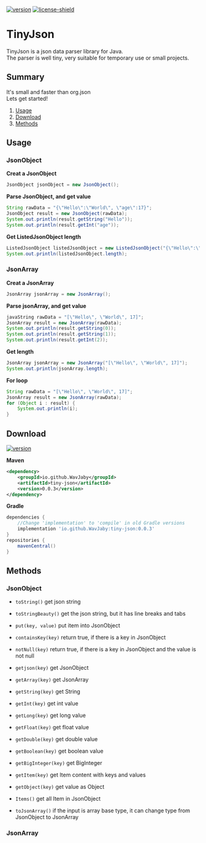 [version]: https://shields.io/maven-metadata/v?metadataUrl=https://repo1.maven.org/maven2/io/github/WavJaby/tiny-json/maven-metadata.xml&color=informational&label=Download
[license-shield]: https://img.shields.io/badge/License-Apache%202.0-lightgrey.svg
[download]: #download
[license]: https://github.com/WavJaby/TinyJson/blob/master/LICENSE
[![version][]][download]
[![license-shield][]][license]

# TinyJson
TinyJson is a json data parser library for Java.\
The parser is well tiny, very suitable for temporary use or small projects.

## Summary
It's small and faster than org.json\
Lets get started!
1. [Usage](#Usage)
2. [Download](#Download)
3. [Methods](#Methods)

## Usage
### JsonObject
**Creat a JsonObject**
```java
JsonObject jsonObject = new JsonObject();
```
**Parse JsonObject, and get value**
```java
String rawData = "{\"Hello\":\"World\", \"age\":17}";
JsonObject result = new JsonObject(rawData);
System.out.println(result.getString("Hello"));
System.out.println(result.getInt("age"));
```
**Get ListedJsonObject length**
```java
ListedJsonObject listedJsonObject = new ListedJsonObject("{\"Hello\":\"World\"}");
System.out.println(listedJsonObject.length);
```
### JsonArray
**Creat a JsonArray**
```java
JsonArray jsonArray = new JsonArray();
```
**Parse jsonArray, and get value**
```java
javaString rawData = "[\"Hello\", \"World\", 17]";
JsonArray result = new JsonArray(rawData);
System.out.println(result.getString(0));
System.out.println(result.getString(1));
System.out.println(result.getInt(2));
```
**Get length**
```java
JsonArray jsonArray = new JsonArray("[\"Hello\", \"World\", 17]");
System.out.println(jsonArray.length);
```
**For loop**
```java
String rawData = "[\"Hello\", \"World\", 17]";
JsonArray result = new JsonArray(rawData);
for (Object i : result) {
    System.out.println(i);
}
```

## Download
[![version][]][download]

**Maven**
```xml
<dependency>
    <groupId>io.github.WavJaby</groupId>
    <artifactId>tiny-json</artifactId>
    <version>0.0.3</version>
</dependency>
```

**Gradle**
```gradle
dependencies {
    //Change 'implementation' to 'compile' in old Gradle versions
    implementation 'io.github.WavJaby:tiny-json:0.0.3'
}
repositories {
    mavenCentral()
}
```

## Methods
### JsonObject
- `toString()` get json string
- `toStringBeauty()` get the json string, but it has line breaks and tabs
- `put(key, value)` put item into JsonObject
- `containsKey(key)` return true, if there is a key in JsonObject
- `notNull(key)` return true, if there is a key in JsonObject and the value is not null

- `getjson(key)` get JsonObject
- `getArray(key)` get JsonArray
- `getString(key)` get String
- `getInt(key)` get int value
- `getLong(key)` get long value
- `getFloat(key)` get float value
- `getDouble(key)` get double value
- `getBoolean(key)` get boolean value
- `getBigInteger(key)` get BigInteger
- `getItem(key)` get Item content with keys and values
- `getObject(key)` get value as Object
- `Items()` get all Item in JsonObject
- `toJsonArray()` if the input is array base type, it can change type from JsonObject to JsonArray
### JsonArray

